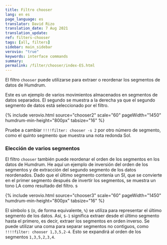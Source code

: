 ```yaml
---
title: Filtro chooser
lang: en es
page_language: es
translator: David Rizo
translation_date: 7 Aug 2021
translation_update:
ref: filters-chooser
tags: [all, filters]
sidebar: main_sidebar
verovio: "true"
keywords: interface commands 
summary: 
permalink: /filter/chooser/index-ES.html
---
```


El filtro `chooser` puede utilizarse para extraer o reordenar los segmentos de datos de Humdrum.

Este es un ejemplo de varios movimientos almacenados en segmentos de datos separados.  El segundo se muestra a la derecha ya que el segundo segmento de datos está seleccionado por el filtro.

{% include verovio.html
	source="chooser2"
	scale="60"
	pageWidth="1450"
	humdrum-min-height="800px"
	tabsize="16"
%}
<script type="text/x-humdrum" id="chooser2">
!!!!filter: chooser -s 2
**kern
*M4/4
=1
1c
==
*-
**kern
*M4/4
=1
1d
==
*-
**kern
*M4/4
=1
1e
==
*-
**kern
*M4/4
=1
1f
==
*-
**kern
*M4/4
=1
1g
==
*-
**kern
*M4/4
=1
1a
==
*-
**kern
*M4/4
=1
1b
==
*-
</script>

Pruebe a cambiar `!!!!filter: chooser -s 2` por otro número de segmento, como el quinto segmento que muestra una nota redonda Sol.



### Elección de varios segmentos ###

El filtro `chooser` también puede reordenar el orden de los segmentos en los datos de Humdrum.   He aquí un ejemplo de inversión del orden de los segmentos y de extracción del segundo segmento de los datos reordenados.  Dado que el último segmento contenía un SI,
que se convierte en el primer segmento después de invertir los segmentos, se muestra un tono LA como resultado del filtro.
s

{% include verovio.html
	source="chooser3"
	scale="60"
	pageWidth="1450"
	humdrum-min-height="800px"
	tabsize="16"
%}
<script type="text/x-humdrum" id="chooser3">
!!!!filter: chooser -s $-1
!!!!filter: chooser -s 2
**kern
*M4/4
=1
1c
==
*-
**kern
*M4/4
=1
1d
==
*-
**kern
*M4/4
=1
1e
==
*-
**kern
*M4/4
=1
1f
==
*-
**kern
*M4/4
=1
1g
==
*-
**kern
*M4/4
=1
1a
==
*-
**kern
*M4/4
=1
1b
==
*-
</script>

El símbolo `$` (o, de forma equivalente, `%`) se utiliza para representar el último segmento de los datos.  Así, `$-1` significa extraer desde el último segmento hasta el primero, es decir, extraer los segmentos en orden inverso.  Se puede utilizar una coma para separar segmentos no contiguos, como `!!!!filter: chooser 1,3,5,2-4`.  Esto se expandirá al orden de los segmentos `1,3,5,2,3,4`.


